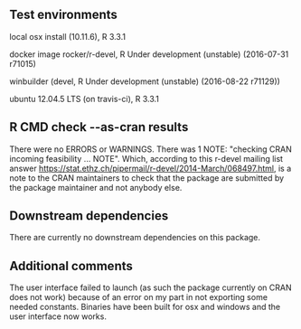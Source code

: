 ## Test environments
local osx install (10.11.6), R 3.3.1

docker image rocker/r-devel, R Under development (unstable) (2016-07-31 r71015)

winbuilder (devel, R Under development (unstable) (2016-08-22 r71129))

ubuntu 12.04.5 LTS (on travis-ci), R 3.3.1

## R CMD check --as-cran results
There were no ERRORS or WARNINGS.
There was 1 NOTE: "checking CRAN incoming feasibility ... NOTE". Which,
according to this r-devel mailing list answer
https://stat.ethz.ch/pipermail/r-devel/2014-March/068497.html, is a note to the
CRAN maintainers to check that the package are submitted by the package
maintainer and not anybody else.

## Downstream dependencies
There are currently no downstream dependencies on this package.

## Additional comments
The user interface failed to launch (as such the package currently on CRAN does
not work) because of an error on my part in not
exporting some needed constants. Binaries have been built for osx and windows
and the user interface now works.
